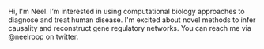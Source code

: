Hi, I'm Neel. I’m interested in using computational biology approaches to diagnose and treat human disease. I'm excited about novel methods to infer causality and  reconstruct gene regulatory networks. You can reach me via @neelroop on twitter.

<!---
neelroop/neelroop is a ✨ special ✨ repository because its `README.md` (this file) appears on your GitHub profile.
You can click the Preview link to take a look at your changes.
--->
